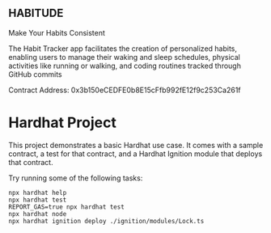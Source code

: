 ## HABITUDE

Make Your 
Habits Consistent

The Habit Tracker app facilitates the creation of personalized habits, enabling users to manage their waking and sleep schedules, physical activities like running or walking, and coding routines tracked through GitHub commits

Contract Address: 0x3b150eCEDFE0b8E15cFfb992fE12f9c253Ca261f




# Hardhat Project

This project demonstrates a basic Hardhat use case. It comes with a sample contract, a test for that contract, and a Hardhat Ignition module that deploys that contract.

Try running some of the following tasks:

```shell
npx hardhat help
npx hardhat test
REPORT_GAS=true npx hardhat test
npx hardhat node
npx hardhat ignition deploy ./ignition/modules/Lock.ts
```
